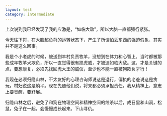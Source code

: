 ```yaml
---
layout: test
category: intermediate
---
```

上次说到我已经发现了我的应激是，“如临大敌”，所以大脑一直都强行紧张。

今天往下捋，在大脑超负荷的运转状态下，产生了所谓怕丢东西的强迫假象，其实并不是这么回事。

我是个小老虎的时候，被送到羊村负责牧羊，没想到在体力和心智上，当时都被那些成年牧羊犬欺负，所以一直觉得很有损虎威，才被迫如临大敌。这，才是关键的点，要想康复，必须先找回虎大王的威仪，至少也不能一直被狗欺负才行！

我现在必须归隐山林，不太友好的心理咨询师说这是退行，偏执的老爸说这是贪玩，村妇说这是躺平。现在先随他们说，将来都必须承担责任。我从精神上，意志上要觉醒，要舒展。

归隐山林之后，避免了和狗在物理空间和精神空间的绞杀以后，成日里和山涧，松鼠，兔子在一起，会慢慢成长起来。下山寻仇。
